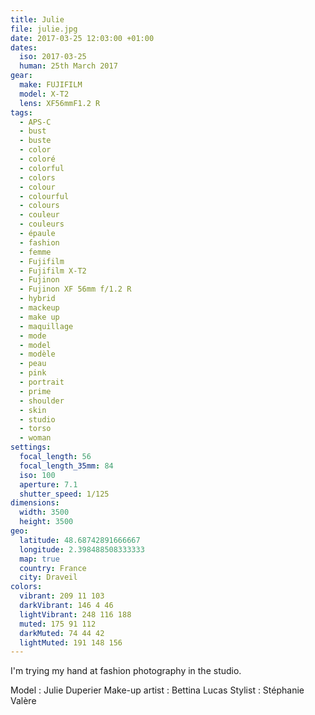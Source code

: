 ```yaml
---
title: Julie
file: julie.jpg
date: 2017-03-25 12:03:00 +01:00
dates:
  iso: 2017-03-25
  human: 25th March 2017
gear:
  make: FUJIFILM
  model: X-T2
  lens: XF56mmF1.2 R
tags:
  - APS-C
  - bust
  - buste
  - color
  - coloré
  - colorful
  - colors
  - colour
  - colourful
  - colours
  - couleur
  - couleurs
  - épaule
  - fashion
  - femme
  - Fujifilm
  - Fujifilm X-T2
  - Fujinon
  - Fujinon XF 56mm f/1.2 R
  - hybrid
  - mackeup
  - make up
  - maquillage
  - mode
  - model
  - modèle
  - peau
  - pink
  - portrait
  - prime
  - shoulder
  - skin
  - studio
  - torso
  - woman
settings:
  focal_length: 56
  focal_length_35mm: 84
  iso: 100
  aperture: 7.1
  shutter_speed: 1/125
dimensions:
  width: 3500
  height: 3500
geo:
  latitude: 48.68742891666667
  longitude: 2.398488508333333
  map: true
  country: France
  city: Draveil
colors:
  vibrant: 209 11 103
  darkVibrant: 146 4 46
  lightVibrant: 248 116 188
  muted: 175 91 112
  darkMuted: 74 44 42
  lightMuted: 191 148 156
---
```


I'm trying my hand at fashion photography in the studio.

Model : Julie Duperier
Make-up artist : Bettina Lucas
Stylist : Stéphanie Valère
